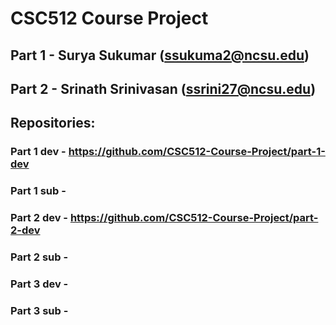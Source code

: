 # CSC512 Course Project

## Part 1 - Surya Sukumar (ssukuma2@ncsu.edu)
## Part 2 - Srinath Srinivasan (ssrini27@ncsu.edu)

## Repositories:

### Part 1 dev - https://github.com/CSC512-Course-Project/part-1-dev
### Part 1 sub - 
### Part 2 dev - https://github.com/CSC512-Course-Project/part-2-dev
### Part 2 sub - 
### Part 3 dev - 
### Part 3 sub - 
